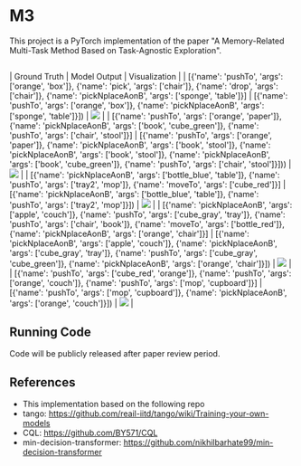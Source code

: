 # M3

This project is a PyTorch implementation of the paper "A Memory-Related Multi-Task Method Based on Task-Agnostic Exploration".


## 
| Ground Truth | Model Output | Visualization |
| [{'name': 'pushTo', 'args': ['orange', 'box']}, {'name': 'pick', 'args': ['chair']}, {'name': 'drop', 'args': ['chair']}, {'name': 'pickNplaceAonB', 'args': ['sponge', 'table']}] | [{'name': 'pushTo', 'args': ['orange', 'box']}, {'name': 'pickNplaceAonB', 'args': ['sponge', 'table']}])  | ![](docs/assets/1.gif) |
| [{'name': 'pushTo', 'args': ['orange', 'paper']}, {'name': 'pickNplaceAonB', 'args': ['book', 'cube_green']}, {'name': 'pushTo', 'args': ['chair', 'stool']}] | [{'name': 'pushTo', 'args': ['orange', 'paper']}, {'name': 'pickNplaceAonB', 'args': ['book', 'stool']}, {'name': 'pickNplaceAonB', 'args': ['book', 'stool']}, {'name': 'pickNplaceAonB', 'args': ['book', 'cube_green']}, {'name': 'pushTo', 'args': ['chair', 'stool']}])) | ![](docs/assets/2.gif) |
| [{'name': 'pickNplaceAonB', 'args': ['bottle_blue', 'table']}, {'name': 'pushTo', 'args': ['tray2', 'mop']}, {'name': 'moveTo', 'args': ['cube_red']}] | [{'name': 'pickNplaceAonB', 'args': ['bottle_blue', 'table']}, {'name': 'pushTo', 'args': ['tray2', 'mop']}]) | ![](docs/assets/3.gif) |
| [{'name': 'pickNplaceAonB', 'args': ['apple', 'couch']}, {'name': 'pushTo', 'args': ['cube_gray', 'tray']}, {'name': 'pushTo', 'args': ['chair', 'book']}, {'name': 'moveTo', 'args': ['bottle_red']}, {'name': 'pickNplaceAonB', 'args': ['orange', 'chair']}] | [{'name': 'pickNplaceAonB', 'args': ['apple', 'couch']}, {'name': 'pickNplaceAonB', 'args': ['cube_gray', 'tray']}, {'name': 'pushTo', 'args': ['cube_gray', 'cube_green']}, {'name': 'pickNplaceAonB', 'args': ['orange', 'chair']}]) | ![](docs/assets/4.gif) |
| [{'name': 'pushTo', 'args': ['cube_red', 'orange']}, {'name': 'pushTo', 'args': ['orange', 'couch']}, {'name': 'pushTo', 'args': ['mop', 'cupboard']}] | [{'name': 'pushTo', 'args': ['mop', 'cupboard']}, {'name': 'pickNplaceAonB', 'args': ['orange', 'couch']}]) | ![](docs/assets/5.gif) |


## Running Code
Code will be publicly released after paper review period.





## References
* This implementation based on the following repo
* tango: https://github.com/reail-iitd/tango/wiki/Training-your-own-models
* CQL: https://github.com/BY571/CQL
* min-decision-transformer: https://github.com/nikhilbarhate99/min-decision-transformer
